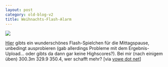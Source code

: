 ```yaml
---
layout: post
category: old-blog-v2
title: Weihnachts-Flash-Alarm
---
```


![](/images-blog/old-blogs/flash_weihnachtsmannweitwurf.png)

[Hier](http://www.bnv-bamberg.de/home/ba4717/weihnachtsmannweitwurf.htm) gibts ein wunderschönes Flash-Spielchen für die Mittagspause, unbedingt ausprobieren (gab allerdings Probleme mit dem Ergebnis-Upload... oder gibts da dann gar keine Highscores?). Bei mir (nach einigem üben) 300.3m 329.9 350.4, wer schafft mehr? [via [vowe dot net](http://vowe.net/archives/003841.html)]